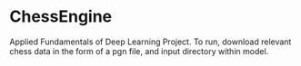 # ChessEngine
Applied Fundamentals of Deep Learning Project.
To run, download relevant chess data in the form of a pgn file, and input directory within model.


